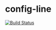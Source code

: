 # config-line
[![Build Status](https://travis-ci.org/AndreyBelym/config-line.svg?branch=master)](https://travis-ci.org/AndreyBelym/config-line)